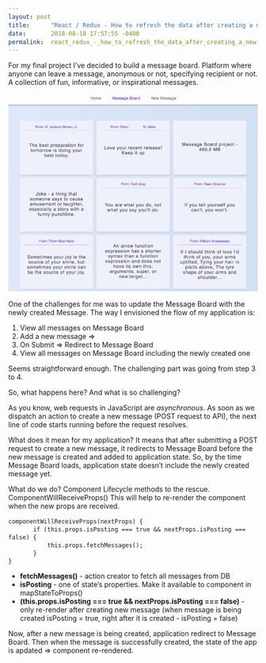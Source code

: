 ```yaml
---
layout: post
title:      "React / Redux - How to refresh the data after creating a new item"
date:       2018-08-18 17:57:55 -0400
permalink:  react_redux_-_how_to_refresh_the_data_after_creating_a_new_item
---
```



For my final project I’ve decided to build a message board. Platform where anyone can leave a message, anonymous or not, specifying recipient or not. A collection of fun, informative, or inspirational messages.

![](../img/Message_Board_01.png)

One of the challenges for me was to update the Message Board with the newly created Message. The way I envisioned the flow of my application is: 

1. View all messages on Message Board
2. Add a new message => 
3. On Submit => Redirect to Message Board
4. View all messages on Message Board including the newly created one

Seems straightforward enough. The challenging part was going from step 3 to 4. 

So, what happens here? And what is so challenging?

As you know, web requests in JavaScript are *asynchronous*. As soon as we dispatch an action to create a new message (POST request to API), the next line of code starts running before the request resolves.

What does it mean for my application? It means that after submitting a POST request to create a new message, it redirects to Message Board before the new message is created and added to application state. So, by the time Message Board loads, application state doesn’t include the newly created message yet.

What do we do? Component Lifecycle methods to the rescue. ComponentWillReceiveProps()
This will help to re-render the component when the new props are received.

```
componentWillReceiveProps(nextProps) {
       if (this.props.isPosting === true && nextProps.isPosting === false) {
           this.props.fetchMessages();
       }
}
```

* **fetchMessages()** - action creator to fetch all messages from DB
* **isPosting** - one of state’s properties. Make it available to component in mapStateToProps()
* **(this.props.isPosting === true && nextProps.isPosting === false)** - only re-render after creating new message (when message is being created isPosting = true, right after it is created - isPosting = false)

Now, after a new message is being created, application redirect to Message Board. Then when the message is successfully created, the state of the app is apdated => component re-rendered.